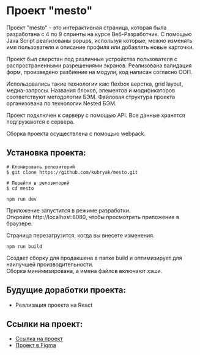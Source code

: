 # Проект "mesto"

Проект "mesto" - это интерактивная страница, которая была разработана с 4 по 9 спринты на курсе Веб-Разработчик. С помощью Java Script реализованы popups, используя которые, можно изменять имя пользователя и описание профиля или добавлять новые карточки.  
  
Проект был сверстан под различные устройства пользователя с распространенными разрешениями экранов. Реализована валидация форм, произведено разбиение на модули, код написан согласно ООП.  
  
Использовались такие технологии как: flexbox верстка, grid layout, медиа-запросы. Названия блоков, элементов и модификаторов соответствуют методологии БЭМ. Файловая структура проекта организована по технологии Nested БЭМ. 
  
Проект подключен к серверу с помощью API. Все данные хранятся подгружаются с сервера.  
  
Сборка проекта осуществлена с помощью webpack.

## Установка проекта:

```
# Клонировать репозиторий
$ git clone https://github.com/kubryak/mesto.git

# Перейти в репозиторий
$ cd mesto
```
```npm run dev```  
  
Приложение запустится в режиме разработки.  
Откройте http://localhost:8080, чтобы просмотреть приложение в браузере.  
  
Страница перезагрузится, когда вы внесете изменения.  
  
```npm run build```  
  
Создает сборку для продакшена в папке build и оптимизирует для наилучшей производительности.  
Сборка минимизирована, а имена файлов включают хэши.  


## Будущие доработки проекта:

* Реализация проекта на React

## Ссылки на проект:

* [Ссылка на проект](https://kubryak.github.io/mesto/)
* [Проект в Figma](https://www.figma.com/file/Hc7i45Om3FY0eaGOW9cbIw/JavaScript.-Sprint-4-(Copy)?node-id=28212%3A155&t=oYlVy5KXxdiSKtAO-0)
